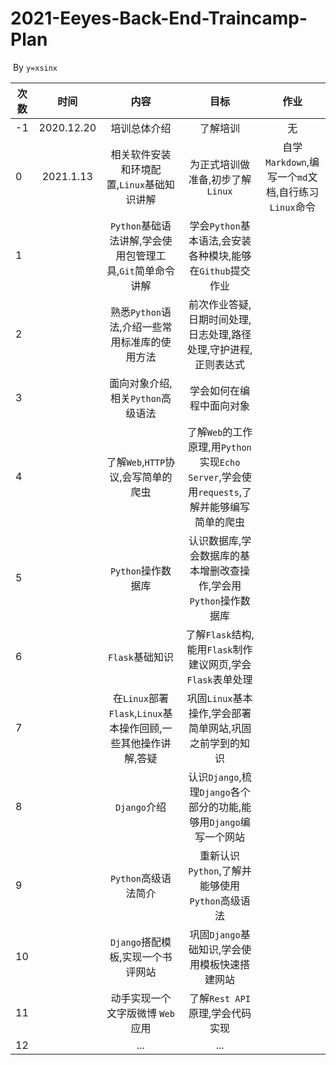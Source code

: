 # 2021-Eeyes-Back-End-Traincamp-Plan

​																																																	By `y=xsinx`

| 次数 |    时间    |                             内容                             |                             目标                             |                        作业                         |
| ---- | :--------: | :----------------------------------------------------------: | :----------------------------------------------------------: | :-------------------------------------------------: |
| -1   | 2020.12.20 |                         培训总体介绍                         |                           了解培训                           |                         无                          |
| 0    | 2021.1.13  |          相关软件安装和环境配置,`Linux`基础知识讲解          |               为正式培训做准备,初步了解`Linux`               | 自学`Markdown`,编写一个`md`文档,自行练习`Linux`命令 |
| 1    |            |  `Python`基础语法讲解,学会使用包管理工具,`Git`简单命令讲解   |  学会`Python`基本语法,会安装各种模块,能够在`Github`提交作业  |                                                     |
| 2    |            |        熟悉`Python`语法,介绍一些常用标准库的使用方法         | 前次作业答疑,日期时间处理,日志处理,路径处理,守护进程,正则表达式 |                                                     |
| 3    |            |              面向对象介绍,相关`Python`高级语法               |                   学会如何在编程中面向对象                   |                                                     |
| 4    |            |             了解`Web`,`HTTP`协议,会写简单的爬虫              | 了解`Web`的工作原理,用`Python`实现`Echo Server`,学会使用`requests`,了解并能够编写简单的爬虫 |                                                     |
| 5    |            |                      `Python`操作数据库                      | 认识数据库,学会数据库的基本增删改查操作,学会用`Python`操作数据库 |                                                     |
| 6    |            |                       `Flask`基础知识                        | 了解`Flask`结构,能用`Flask`制作建议网页,学会`Flask`表单处理  |                                                     |
| 7    |            | 在`Linux`部署`Flask`,`Linux`基本操作回顾,一些其他操作讲解,答疑 |   巩固`Linux`基本操作,学会部署简单网站,巩固之前学到的知识    |                                                     |
| 8    |            |                         `Django`介绍                         | 认识`Django`,梳理`Django`各个部分的功能,能够用`Django`编写一个网站 |                                                     |
| 9    |            |                     `Python`高级语法简介                     |       重新认识`Python`,了解并能够使用`Python`高级语法        |                                                     |
| 10   |            |              `Django`搭配模板,实现一个书评网站               |        巩固`Django`基础知识,学会使用模板快速搭建网站         |                                                     |
| 11   |            |              动手实现一个文字版微博  `Web` 应用              |               了解`Rest API`原理,学会代码实现                |                                                     |
| 12   |            |                             ...                              |                             ...                              |                                                     |



